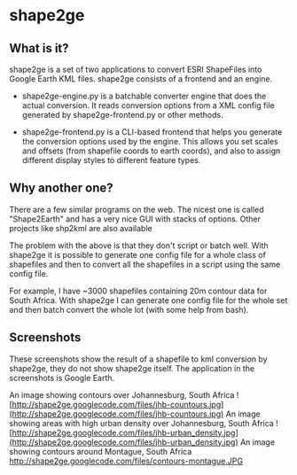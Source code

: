 # shape2ge #

## What is it? ##
shape2ge is a set of two applications to convert ESRI ShapeFiles into Google Earth KML files. shape2ge consists of a frontend and an engine.

  * shape2ge-engine.py is a batchable converter engine that does the actual conversion. It reads conversion options from a XML config file generated by shape2ge-frontend.py or other methods.

  * shape2ge-frontend.py is a CLI-based frontend that helps you generate the conversion options used by the engine. This allows you set scales and offsets (from shapefile coords to earth coords), and also to assign different display styles to different feature types.

## Why another one? ##

There are a few similar programs on the web. The nicest one is called
"Shape2Earth" and has a very nice GUI with stacks of options. Other projects
like shp2kml are also available

The problem with the above is that they don't script or batch well. With
shape2ge it is possible to generate one config file for a whole class of
shapefiles and then to convert all the shapefiles in a script using the same
config file.

For example, I have ~3000 shapefiles containing 20m contour data for South
Africa. With shape2ge I can generate one config file for the whole set and then
batch convert the whole lot (with some help from bash).

## Screenshots ##
These screenshots show the result of a shapefile to kml conversion by shape2ge, they do not show shape2ge itself. The application in the screenshots is Google Earth.


An image showing contours over Johannesburg, South Africa
![http://shape2ge.googlecode.com/files/jhb-countours.jpg](http://shape2ge.googlecode.com/files/jhb-countours.jpg)
An image showing areas with high urban density over Johannesburg, South Africa
![http://shape2ge.googlecode.com/files/jhb-urban_density.jpg](http://shape2ge.googlecode.com/files/jhb-urban_density.jpg)
An image showing contours around Montague, South Africa
http://shape2ge.googlecode.com/files/contours-montague.JPG